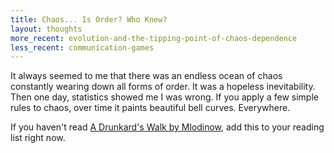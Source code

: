 ```yaml
---
title: Chaos... Is Order? Who Knew?
layout: thoughts
more_recent: evolution-and-the-tipping-point-of-chaos-dependence
less_recent: communication-games
---
```

It always seemed to me that there was an endless ocean of chaos constantly wearing down all forms of order. It was a hopeless inevitability. Then one day, statistics showed me I was wrong. If you apply a few simple rules to chaos, over time it paints beautiful bell curves. Everywhere.

If you haven't read [A Drunkard's Walk by Mlodinow](http://www.amazon.com/Drunkards-Walk-Randomness-Rules-Lives/dp/0307275175), add this to your reading list right now.